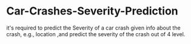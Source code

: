 # Car-Crashes-Severity-Prediction

it's required to predict the Severity of a car crash given info about the crash, e.g., location ,and  predict the severity of the crash out of 4 level. 
